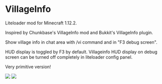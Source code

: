 # VillageInfo

Liteloader mod for Minecraft 1.12.2.

Inspired by Chunkbase's VillageInfo mod and Bukkit's VillageInfo plugin.

Show village info in chat area with /vi command and in "F3 debug screen".

HUD display is toggled by F3 by default.
Villageinfo HUD display on debug screen can be turned off completely in liteloader config panel.

Very primitive version! 

![](https://i.imgur.com/i8R48G8.png)
![](https://i.imgur.com/Un7wLDR.png)
